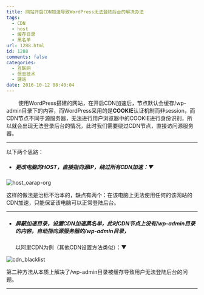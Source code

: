 ```yaml
---
title: 网站开启CDN加速导致WordPress无法登陆后台的解决办法
tags:
  - CDN
  - host
  - 缓存目录
  - 黑名单
url: 1288.html
id: 1288
comments: false
categories:
  - 互联网
  - 信息技术
  - 建站
date: 2016-10-12 08:40:04
---
```


        使用WordPress搭建的网站，在开启CDN加速后，节点默认会缓存/wp-admin目录下的内容，而WordPress采用的是**COOKIE**认证机制而非session，而CDN节点不同于源服务器，无法进行用户浏览器中的COOKIE进行身份识别，所以就会出现无法登录后台的情况，此时我们需要绕过CDN节点，直接访问源服务器。

* * *

以下两个思路：

*   ##### 更改电脑的HOST，直接指向源IP，绕过所有CDN加速：▼
    

![host_oarap-org](http://oarap.org/wp-content/uploads/2016/10/host_oarap.org_.jpg)

这样的做法是治标不治本的，缺点有两个：在该电脑上无法使用任何的该网站的CDN加速，只能保证该电脑可以正常登陆后台。

* * *

*   ##### 屏蔽加速目录，设置CDN加速黑名单，此时CDN节点上没有/wp-admin目录的内容，自动指向源服务器的/wp-admin目录，
    
    以阿里CDN为例（其他CDN设置方法类似）：▼

![cdn_blacklist](http://oarap.org/wp-content/uploads/2016/10/cdn_blacklist.jpg)

第二种方法从本质上解决了/wp-admin目录被缓存导致用户无法登陆后台的问题。

* * *
